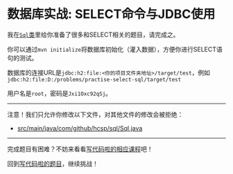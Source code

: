# 数据库实战: SELECT命令与JDBC使用

我在[`Sql`类](https://github.com/hcsp/practise-select-sql/blob/master/src/main/java/com/github/hcsp/sql/Sql.java)里给你准备了很多和SELECT相关的题目，请完成之。

你可以通过`mvn initialize`将数据库初始化（灌入数据），方便你进行SELECT语句的测试。

数据库的连接URL是`jdbc:h2:file:<你的项目文件夹地址>/target/test`，例如`jdbc:h2:file:D:/problems/practise-select-sql/target/test`

用户名是`root`，密码是`Jxi1Oxc92qSj`。

-----
注意！我们只允许你修改以下文件，对其他文件的修改会被拒绝：
- [src/main/java/com/github/hcsp/sql/Sql.java](https://github.com/hcsp/practise-select-sql/blob/master/src/main/java/com/github/hcsp/sql/Sql.java)
-----


完成题目有困难？不妨来看看[写代码啦的相应课程](https://xiedaimala.com/tasks/661cd7ab-7fea-47d0-8e11-555d6fca751d)吧！

回到[写代码啦的题目](https://xiedaimala.com/tasks/661cd7ab-7fea-47d0-8e11-555d6fca751d/quizzes/6c87ef57-7f06-4af2-9112-86dd27ff099d)，继续挑战！ 
